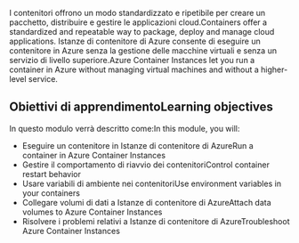 <span data-ttu-id="1ed75-101">I contenitori offrono un modo standardizzato e ripetibile per creare un pacchetto, distribuire e gestire le applicazioni cloud.</span><span class="sxs-lookup"><span data-stu-id="1ed75-101">Containers offer a standardized and repeatable way to package, deploy and manage cloud applications.</span></span> <span data-ttu-id="1ed75-102">Istanze di contenitore di Azure consente di eseguire un contenitore in Azure senza la gestione delle macchine virtuali e senza un servizio di livello superiore.</span><span class="sxs-lookup"><span data-stu-id="1ed75-102">Azure Container Instances let you run a container in Azure without managing virtual machines and without a higher-level service.</span></span>

## <a name="learning-objectives"></a><span data-ttu-id="1ed75-103">Obiettivi di apprendimento</span><span class="sxs-lookup"><span data-stu-id="1ed75-103">Learning objectives</span></span>  

<span data-ttu-id="1ed75-104">In questo modulo verrà descritto come:</span><span class="sxs-lookup"><span data-stu-id="1ed75-104">In this module, you will:</span></span>

- <span data-ttu-id="1ed75-105">Eseguire un contenitore in Istanze di contenitore di Azure</span><span class="sxs-lookup"><span data-stu-id="1ed75-105">Run a container in Azure Container Instances</span></span>
- <span data-ttu-id="1ed75-106">Gestire il comportamento di riavvio dei contenitori</span><span class="sxs-lookup"><span data-stu-id="1ed75-106">Control container restart behavior</span></span>
- <span data-ttu-id="1ed75-107">Usare variabili di ambiente nei contenitori</span><span class="sxs-lookup"><span data-stu-id="1ed75-107">Use environment variables in your containers</span></span>
- <span data-ttu-id="1ed75-108">Collegare volumi di dati a Istanze di contenitore di Azure</span><span class="sxs-lookup"><span data-stu-id="1ed75-108">Attach data volumes to Azure Container Instances</span></span>
- <span data-ttu-id="1ed75-109">Risolvere i problemi relativi a Istanze di contenitore di Azure</span><span class="sxs-lookup"><span data-stu-id="1ed75-109">Troubleshoot Azure Container Instances</span></span>